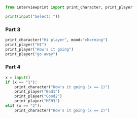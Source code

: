```python
from interviewprint import print_character, print_player
```

```python
print(input("Select: "))
```

### Part 3
```Python
print_character("Hi player", mood="charming")
print_player("HI")
print_player("How's it going")
print_player("go away")
```

### Part 4
```Python
x = input()
if (x == "1"):
    print_character("How's it going (x == 1)")
    print_player("Bad1")
    print_player("Good2")
    print_player("MEH3")
elif (x == "2"):
    print_character("How's it going (x == 2)")
```
